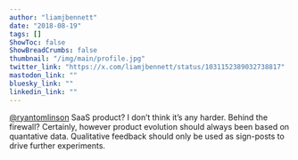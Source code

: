 ```yaml
---
author: "liamjbennett"
date: "2018-08-19"
tags: []
ShowToc: false
ShowBreadCrumbs: false
thumbnail: "/img/main/profile.jpg"
twitter_link: "https://x.com/liamjbennett/status/1031152389032738817"
mastodon_link: ""
bluesky_link: ""
linkedin_link: ""
---
```


[@ryantomlinson](https://x.com/ryantomlinson) SaaS product? I don’t think it’s any harder. Behind the firewall? Certainly, however product evolution should always been based on quantative data. Qualitative feedback should only be used as sign-posts to drive further experiments.

